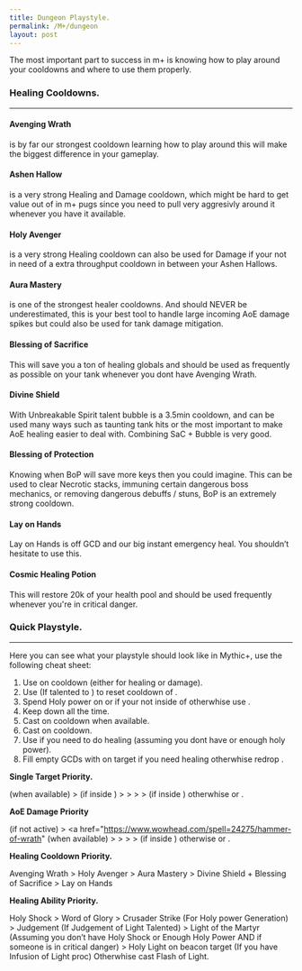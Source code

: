 ```yaml
---
title: Dungeon Playstyle.
permalink: /M+/dungeon
layout: post
---
```


The most important part to success in m+ is knowing how to play around your cooldowns and where to use them properly.

### **Healing Cooldowns.**

---

#### **Avenging Wrath**

is by far our strongest cooldown learning how to play around this will make the biggest difference in your gameplay.

#### **Ashen Hallow**

is a very strong Healing and Damage cooldown, which might be hard to get value out of in m+ pugs since you need to pull very aggresivly around it whenever you have it available.

#### **Holy Avenger**

is a very strong Healing cooldown can also be used for Damage if your not in need of a extra throughput cooldown in between your Ashen Hallows.

#### **Aura Mastery**

is one of the strongest healer cooldowns. And should NEVER be underestimated, this is your best tool to handle large incoming AoE damage spikes but could also be used for tank damage mitigation.

#### **Blessing of Sacrifice**

This will save you a ton of healing globals and should be used as frequently as possible on your tank whenever you dont have Avenging Wrath.

#### **Divine Shield**

With Unbreakable Spirit talent bubble is a 3.5min cooldown, and can be used many ways such as taunting tank hits or the most important to make AoE healing easier to deal with. Combining SaC + Bubble is very good.

#### **Blessing of Protection**

Knowing when BoP will save more keys then you could imagine. This can be used to clear Necrotic stacks, immuning certain dangerous boss mechanics, or removing dangerous debuffs / stuns, BoP is an extremely strong cooldown.

#### **Lay on Hands**

Lay on Hands is off GCD and our big instant emergency heal. You shouldn’t hesitate to use this.

#### **Cosmic Healing Potion**

This will restore 20k of your health pool and should be used frequently whenever you're in critical danger.



### **Quick Playstyle.**

---

Here you can see what your playstyle should look like in Mythic+, use the following cheat sheet:

1. Use <a href="https://www.wowhead.com/spell=20473/holy-shock" data-wowhead="spell=20473"></a> on cooldown (either for healing or damage).
2. Use <a href="https://www.wowhead.com/spell=293895/crusader-strike" data-wowhead="spell=293895"></a> (If talented to <a href="https://www.wowhead.com/spell=196926/crusaders-might" data-wowhead="spell=196926"></a>) to reset cooldown of <a href="https://www.wowhead.com/spell=20473/holy-shock" data-wowhead="spell=20473"></a>.
3. Spend Holy power on <a href="https://www.wowhead.com/spell=85673/word-of-glory" data-wowhead="spell=85673"></a> or <a href="https://www.wowhead.com/spell=85222/light-of-dawn" data-wowhead="spell=85222"></a> if your not inside of <a href="https://tbc.wowhead.com/spell=31884/avenging-wrath" data-wowhead="spell=31884"></a> otherwhise use <a href="https://www.wowhead.com/spell=53600/shield-of-the-righteous" data-wowhead="spell=53600"></a>.
4. Keep <a href="https://www.wowhead.com/spell=26573/consecration" data-wowhead="spell=26573"></a> down all the time.
5. Cast <a href="https://www.wowhead.com/spell=24275/hammer-of-wrath" data-wowhead="spell=24275"></a> on cooldown when available.
6. Cast <a href="https://www.wowhead.com/spell=20271/judgment" data-wowhead="spell=20271"></a> on cooldown.
7. Use <a href="https://www.wowhead.com/spell=183998/light-of-the-martyr" data-wowhead="spell=183998"></a> if you need to do healing (assuming you dont have <a href="https://www.wowhead.com/spell=20473/holy-shock" data-wowhead="spell=20473"></a> or enough holy power).
8. Fill empty GCDs with <a href="https://www.wowhead.com/spell=82326/holy-light" data-wowhead="spell=82326"></a> on <a href="https://www.wowhead.com/spell=53563/beacon-of-light" data-wowhead="spell=53563"></a> target if you need healing otherwhise redrop <a href="https://www.wowhead.com/spell=26573/consecration" data-wowhead="spell=26573"></a>.

**Single Target Priority.**

<a href="https://www.wowhead.com/spell=24275/hammer-of-wrath" data-wowhead="spell=24275"></a> (when available) > <a href="https://www.wowhead.com/spell=20271/judgment" data-wowhead="spell=20271"></a> (if inside <a href="https://tbc.wowhead.com/spell=31884/avenging-wrath" data-wowhead="spell=31884"></a>) > <a href="https://www.wowhead.com/spell=20473/holy-shock" data-wowhead="spell=20473"></a> > <a href="https://www.wowhead.com/spell=26573/consecration" data-wowhead="spell=26573"></a> > <a href="https://www.wowhead.com/spell=293895/crusader-strike" data-wowhead="spell=293895"></a> > <a href="https://www.wowhead.com/spell=53600/shield-of-the-righteous" data-wowhead="spell=53600"></a> (if inside <a href="https://tbc.wowhead.com/spell=31884/avenging-wrath" data-wowhead="spell=31884"></a>) otherwhise <a href="https://www.wowhead.com/spell=85673/word-of-glory" data-wowhead="spell=85673"></a> or <a href="https://www.wowhead.com/spell=85222/light-of-dawn" data-wowhead="spell=85222"></a>.

**AoE Damage Priority**

<a href="https://www.wowhead.com/spell=26573/consecration" data-wowhead="spell=26573"></a> (if not active) > <a href="https://www.wowhead.com/spell=24275/hammer-of-wrath" (when available) > <a href="https://www.wowhead.com/spell=20473/holy-shock" data-wowhead="spell=20473"></a> > <a href="https://www.wowhead.com/spell=293895/crusader-strike" data-wowhead="spell=293895"></a> > <a href="https://www.wowhead.com/spell=20271/judgment" data-wowhead="spell=20271"></a> > <a href="https://www.wowhead.com/spell=53600/shield-of-the-righteous" data-wowhead="spell=53600"></a> (if inside <a href="https://tbc.wowhead.com/spell=31884/avenging-wrath" data-wowhead="spell=31884"></a>) otherwise <a href="https://www.wowhead.com/spell=85673/word-of-glory" data-wowhead="spell=85673"></a> or <a href="https://www.wowhead.com/spell=85222/light-of-dawn" data-wowhead="spell=85222"></a>.

**Healing Cooldown Priority.**

Avenging Wrath > Holy Avenger > Aura Mastery > Divine Shield + Blessing of Sacrifice > Lay on Hands

**Healing Ability Priority.**

<a href="https://www.wowhead.com/spell=20473/holy-shock" data-wowhead="spell=20473"></a> Holy Shock > Word of Glory > Crusader Strike (For Holy power Generation) > <a href="https://www.wowhead.com/spell=20271/judgment" data-wowhead="spell=20271"></a> Judgement (If <a href="https://www.wowhead.com/spell=183778/judgment-of-light" data-wowhead="spell=183778"></a> Judgement of Light Talented) > Light of the Martyr (Assuming you don’t have <a href="https://www.wowhead.com/spell=20473/holy-shock" data-wowhead="spell=20473"></a> Holy Shock or Enough Holy Power AND if someone is in critical danger) > Holy Light on beacon target (If you have Infusion of Light proc) Otherwhise cast Flash of Light.
